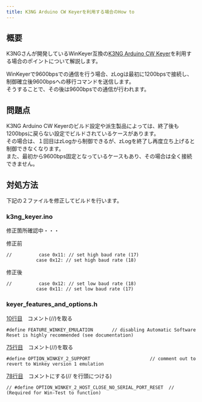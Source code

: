 ```yaml
---
title: K3NG Arduino CW Keyerを利用する場合のHow to
---
```


## 概要

K3NGさんが開発しているWinKeyer互換の[K3NG Arduino CW Keyer](https://github.com/k3ng/k3ng_cw_keyer)を利用する場合のポイントについて解説します。  

WinKeyerで9600bpsでの通信を行う場合、zLogは最初に1200bpsで接続し、制御確立後9600bpsへの移行コマンドを送信します。  
そうすることで、その後は9600bpsでの通信が行われます。  

## 問題点

K3NG Arduino CW Keyerのビルド設定や派生製品によっては、終了後も1200bpsに戻らない設定でビルドされているケースがあります。    
その場合は、１回目はzLogから制御できるが、zLogを終了し再度立ち上げると制御できなくなります。  
また、最初から9600bps固定となっているケースもあり、その場合は全く接続できません。  

## 対処方法

下記の２ファイルを修正してビルドを行います。  

### k3ng_keyer.ino

修正箇所確認中・・・  

修正前  

```
//          case 0x11: // set high baud rate (17)
           case 0x12: // set high baud rate (18)
```

修正後

```
//          case 0x12: // set low baud rate (18)  
           case 0x11: // set low baud rate (17)  
```


### keyer_features_and_options.h

[10行目](https://github.com/k3ng/k3ng_cw_keyer/blob/master/k3ng_keyer/keyer_features_and_options.h#L10)　コメント(//)を取る
```
#define FEATURE_WINKEY_EMULATION       // disabling Automatic Software Reset is highly recommended (see documentation)
```

[75行目](https://github.com/k3ng/k3ng_cw_keyer/blob/master/k3ng_keyer/keyer_features_and_options.h#L75)　コメント(//)を取る
```
#define OPTION_WINKEY_2_SUPPORT                      // comment out to revert to Winkey version 1 emulation
```

[78行目](https://github.com/k3ng/k3ng_cw_keyer/blob/master/k3ng_keyer/keyer_features_and_options.h#L78)　コメントにする(// を行頭につける)
```
// #define OPTION_WINKEY_2_HOST_CLOSE_NO_SERIAL_PORT_RESET  // (Required for Win-Test to function)
```


